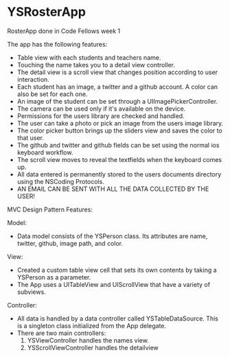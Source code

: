 YSRosterApp
===========

RosterApp done in Code Fellows week 1

The app has the following features:

- Table view with each students and teachers name.
- Touching the name takes you to a detail view controller.
- The detail view is a scroll view that changes position according to user interaction.
- Each student has an image, a twitter and a github account. A color can also be set for each one.
- An image of the student can be set through a UIImagePickerController.
- The camera can be used only if it's available on the device.
- Permissions for the users library are checked and handled.
- The user can take a photo or pick an image from the users image library.
- The color picker button brings up the sliders view and saves the color to that user.
- The github and twitter and github fields can be set using the normal ios keyboard workflow.
- The scroll view moves to reveal the textfields when the keyboard comes up.
- All data entered is permanently stored to the users documents directory using the NSCoding Protocols.
- AN EMAIL CAN BE SENT WITH ALL THE DATA COLLECTED BY THE USER!




MVC Design Pattern Features:

Model:
- Data model consists of the YSPerson class. Its attributes are name, twitter, github, image path, and color.

View:
- Created a custom table view cell that sets its own contents by taking a YSPerson as a parameter.
- The App uses a UITableView and UIScrollView that have a variety of subviews.

Controller:
- All data is handled by a data controller called YSTableDataSource. This is a singleton class initialized from the App delegate.
- There are two main controllers:
    1) YSViewController handles the names view.
    2) YSScrollViewController handles the detailview
